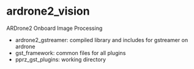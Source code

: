 ardrone2_vision
===============

ARDrone2 Onboard Image Processing


 - ardrone2_gstreamer:	compiled library and includes for gstreamer on ardrone
 - gst_framework:		common files for all plugins
 - pprz_gst_plugins:	working directory

